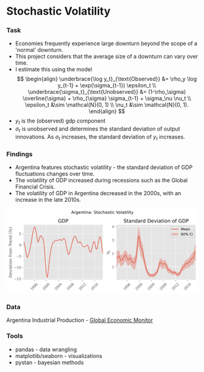 # Stochastic Volatility

### Task
- Economies frequently experience large downturn beyond the scope of a 'normal' downturn.
- This project considers that the average size of a downturn can vary over time. 
- I estimate this using the model
$$
\begin{align}
\underbrace{\log y_t}_{\text{Observed}} &= \rho_y \log y_{t-1} + \exp(\sigma_{t-1}) \epsilon_t \\
\underbrace{\sigma_t}_{\text{Unobserved}} &= (1-\rho_\sigma) \overline{\sigma} + \rho_{\sigma} \sigma_{t-1} + \sigma_\nu \nu_t \\
\epsilon_t &\sim \mathcal{N}(0, 1) \\
\nu_t &\sim \mathcal{N}(0, 1).
\end{align} 
$$
- $y_t$ is the (observed) gdp component
- $\sigma_t$ is unobserved and determines the standard deviation of output innovations. As $\sigma_t$ increases, the standard deviation of $y_t$ increases.

### Findings
- Argentina features stochastic volatility - the standard deviation of GDP fluctuations changes over time. 
- The volatility of GDP increased during recessions such as the Global Financial Crisis.
- The volatility of GDP in Argentina decreased in the 2000s, with an increase in the late 2010s.

![blah](./fig/argentina_stochastic_volatility.png)

### Data
Argentina Industrial Production - [Global Economic Monitor](https://databank.worldbank.org/source/global-economic-monitor-(gem))

### Tools
- pandas - data wrangling
- matplotlib/seaborn - visualizations
- pystan - bayesian methods




